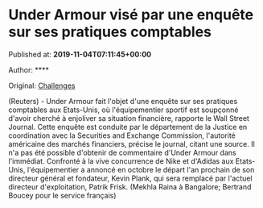 
# Under Armour visé par une enquête sur ses pratiques comptables

Published at: **2019-11-04T07:11:45+00:00**

Author: ****

Original: [Challenges](https://www.challenges.fr/finance-et-marche/under-armour-vise-par-une-enquete-sur-ses-pratiques-comptables_683018)

(Reuters) - Under Armour fait l'objet d'une enquête sur ses pratiques comptables aux Etats-Unis, où l'équipementier sportif est soupçonné d'avoir cherché à enjoliver sa situation financière, rapporte le Wall Street Journal.
Cette enquête est conduite par le département de la Justice en coordination avec la Securities and Exchange Commission, l'autorité américaine des marchés financiers, précise le journal, citant une source.
Il n'a pas été possible d'obtenir de commentaire d'Under Armour dans l'immédiat.
Confronté à la vive concurrence de Nike et d'Adidas aux Etats-Unis, l'équipementier a annoncé en octobre le départ l'an prochain de son directeur général et fondateur, Kevin Plank, qui sera remplacé par l'actuel directeur d'exploitation, Patrik Frisk.
(Mekhla Raina à Bangalore; Bertrand Boucey pour le service français)
